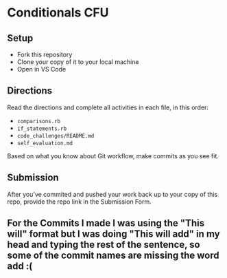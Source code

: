 # Conditionals CFU

## Setup

- Fork this repository
- Clone your copy of it to your local machine
- Open in VS Code

## Directions

Read the directions and complete all activities in each file, in this order:
- `comparisons.rb`
- `if_statements.rb`
- `code_challenges/README.md`
- `self_evaluation.md`

Based on what you know about Git workflow, make commits as you see fit.

## Submission

After you've commited and pushed your work back up to your copy of this repo, provide the repo link in the Submission Form.

## For the Commits I made I was using the "This will" format but I was doing "This will add" in my head and typing the rest of the sentence, so some of the commit names are missing the word add :( 
